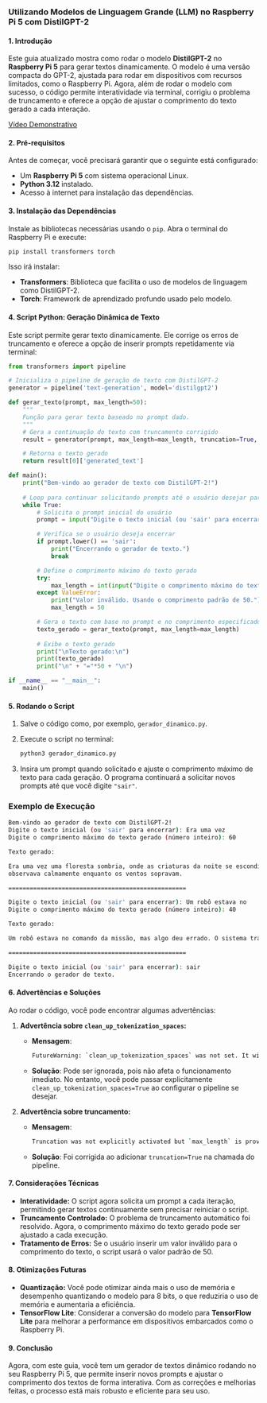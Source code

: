 ### Utilizando Modelos de Linguagem Grande (LLM) no Raspberry Pi 5 com DistilGPT-2

#### 1. **Introdução**

Este guia atualizado mostra como rodar o modelo **DistilGPT-2** no **Raspberry Pi 5** para gerar textos dinamicamente. O modelo é uma versão compacta do GPT-2, ajustada para rodar em dispositivos com recursos limitados, como o Raspberry Pi. Agora, além de rodar o modelo com sucesso, o código permite interatividade via terminal, corrigiu o problema de truncamento e oferece a opção de ajustar o comprimento do texto gerado a cada interação.

[Vídeo Demonstrativo](https://drive.google.com/file/d/1IxEfgYz4nK3jJHoNU66NPCAIg5XyA4d2/view?usp=sharing)

#### 2. **Pré-requisitos**
Antes de começar, você precisará garantir que o seguinte está configurado:
- Um **Raspberry Pi 5** com sistema operacional Linux.
- **Python 3.12** instalado.
- Acesso à internet para instalação das dependências.

#### 3. **Instalação das Dependências**
Instale as bibliotecas necessárias usando o `pip`. Abra o terminal do Raspberry Pi e execute:

```bash
pip install transformers torch
```

Isso irá instalar:
- **Transformers**: Biblioteca que facilita o uso de modelos de linguagem como DistilGPT-2.
- **Torch**: Framework de aprendizado profundo usado pelo modelo.

#### 4. **Script Python: Geração Dinâmica de Texto**
Este script permite gerar texto dinamicamente. Ele corrige os erros de truncamento e oferece a opção de inserir prompts repetidamente via terminal:

```python
from transformers import pipeline

# Inicializa o pipeline de geração de texto com DistilGPT-2
generator = pipeline('text-generation', model='distilgpt2')

def gerar_texto(prompt, max_length=50):
    """
    Função para gerar texto baseado no prompt dado.
    """
    # Gera a continuação do texto com truncamento corrigido
    result = generator(prompt, max_length=max_length, truncation=True, num_return_sequences=1)

    # Retorna o texto gerado
    return result[0]['generated_text']

def main():
    print("Bem-vindo ao gerador de texto com DistilGPT-2!")
    
    # Loop para continuar solicitando prompts até o usuário desejar parar
    while True:
        # Solicita o prompt inicial do usuário
        prompt = input("Digite o texto inicial (ou 'sair' para encerrar): ")

        # Verifica se o usuário deseja encerrar
        if prompt.lower() == 'sair':
            print("Encerrando o gerador de texto.")
            break

        # Define o comprimento máximo do texto gerado
        try:
            max_length = int(input("Digite o comprimento máximo do texto gerado (número inteiro): "))
        except ValueError:
            print("Valor inválido. Usando o comprimento padrão de 50.")
            max_length = 50

        # Gera o texto com base no prompt e no comprimento especificado
        texto_gerado = gerar_texto(prompt, max_length=max_length)
        
        # Exibe o texto gerado
        print("\nTexto gerado:\n")
        print(texto_gerado)
        print("\n" + "="*50 + "\n")

if __name__ == "__main__":
    main()
```

#### 5. **Rodando o Script**
1. Salve o código como, por exemplo, `gerador_dinamico.py`.
2. Execute o script no terminal:

   ```bash
   python3 gerador_dinamico.py
   ```

3. Insira um prompt quando solicitado e ajuste o comprimento máximo de texto para cada geração. O programa continuará a solicitar novos prompts até que você digite `"sair"`.

### Exemplo de Execução

```bash
Bem-vindo ao gerador de texto com DistilGPT-2!
Digite o texto inicial (ou 'sair' para encerrar): Era uma vez
Digite o comprimento máximo do texto gerado (número inteiro): 60

Texto gerado:

Era uma vez uma floresta sombria, onde as criaturas da noite se escondiam nas sombras. Uma coruja
observava calmamente enquanto os ventos sopravam.

==================================================

Digite o texto inicial (ou 'sair' para encerrar): Um robô estava no
Digite o comprimento máximo do texto gerado (número inteiro): 40

Texto gerado:

Um robô estava no comando da missão, mas algo deu errado. O sistema travou.

==================================================

Digite o texto inicial (ou 'sair' para encerrar): sair
Encerrando o gerador de texto.
```

#### 6. **Advertências e Soluções**
Ao rodar o código, você pode encontrar algumas advertências:

1. **Advertência sobre `clean_up_tokenization_spaces`:**
   - **Mensagem**: 
     ```bash
     FutureWarning: `clean_up_tokenization_spaces` was not set. It will be set to `True` by default. 
     ```
   - **Solução**: Pode ser ignorada, pois não afeta o funcionamento imediato. No entanto, você pode passar explicitamente `clean_up_tokenization_spaces=True` ao configurar o pipeline se desejar.

2. **Advertência sobre truncamento:**
   - **Mensagem**:
     ```bash
     Truncation was not explicitly activated but `max_length` is provided.
     ```
   - **Solução**: Foi corrigida ao adicionar `truncation=True` na chamada do pipeline.

#### 7. **Considerações Técnicas**
- **Interatividade:** O script agora solicita um prompt a cada iteração, permitindo gerar textos continuamente sem precisar reiniciar o script.
- **Truncamento Controlado:** O problema de truncamento automático foi resolvido. Agora, o comprimento máximo do texto gerado pode ser ajustado a cada execução.
- **Tratamento de Erros:** Se o usuário inserir um valor inválido para o comprimento do texto, o script usará o valor padrão de 50.

#### 8. **Otimizações Futuras**
- **Quantização:** Você pode otimizar ainda mais o uso de memória e desempenho quantizando o modelo para 8 bits, o que reduziria o uso de memória e aumentaria a eficiência.
- **TensorFlow Lite**: Considerar a conversão do modelo para **TensorFlow Lite** para melhorar a performance em dispositivos embarcados como o Raspberry Pi.

#### 9. **Conclusão**
Agora, com este guia, você tem um gerador de textos dinâmico rodando no seu Raspberry Pi 5, que permite inserir novos prompts e ajustar o comprimento dos textos de forma interativa. Com as correções e melhorias feitas, o processo está mais robusto e eficiente para seu uso.